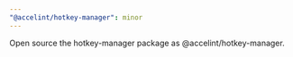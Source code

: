 ```yaml
---
"@accelint/hotkey-manager": minor
---
```


Open source the hotkey-manager package as @accelint/hotkey-manager.
